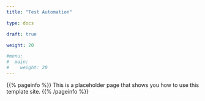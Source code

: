 ```yaml
---
title: "Test Automation"

type: docs

draft: true

weight: 20

#menu:
#  main:
#    weight: 20
---
```


{{% pageinfo %}}
This is a placeholder page that shows you how to use this template site.
{{% /pageinfo %}}
